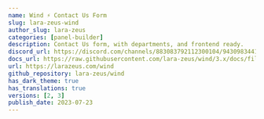 ```yaml
---
name: Wind ⚡️ Contact Us Form
slug: lara-zeus-wind
author_slug: lara-zeus
categories: [panel-builder]
description: Contact Us form, with departments, and frontend ready.
discord_url: https://discord.com/channels/883083792112300104/943098344174141460
docs_url: https://raw.githubusercontent.com/lara-zeus/wind/3.x/docs/filament.md
url: https://larazeus.com/wind
github_repository: lara-zeus/wind
has_dark_theme: true
has_translations: true
versions: [2, 3]
publish_date: 2023-07-23
---
```

